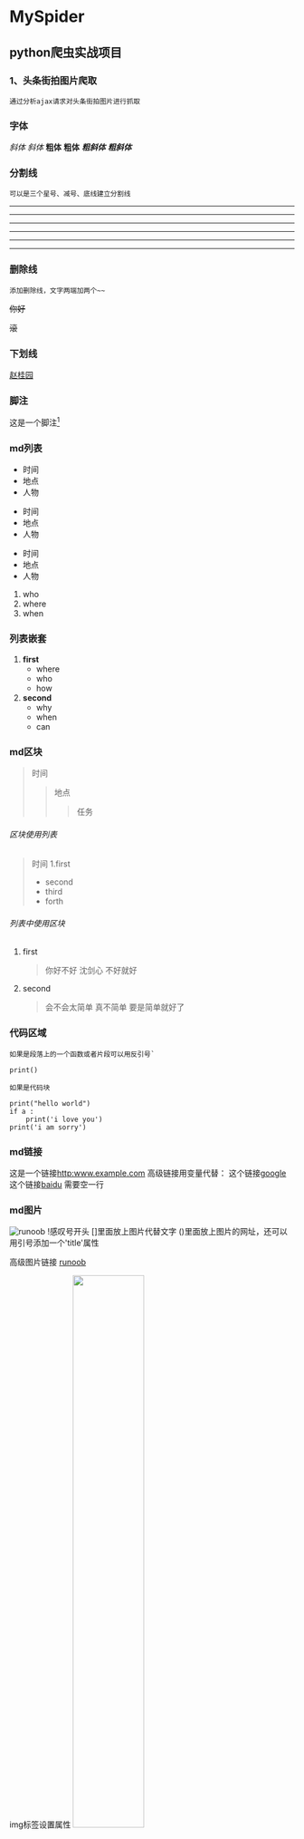 # MySpider
## python爬虫实战项目
### 1、头条街拍图片爬取
    通过分析ajax请求对头条街拍图片进行抓取  

### 字体
*斜体*
_斜体_
**粗体**
__粗体__
***粗斜体***
___粗斜体___

### 分割线
    可以是三个星号、减号、底线建立分割线
***
---
___
* * *
- - -
_ _ _

### 删除线
    添加删除线，文字两端加两个~~
~~你好~~  

~~滚~~

### 下划线
<u>赵桂园</u>

### 脚注
这是一个脚注[^hello]
[^hello]: 滚

### md列表
* 时间
* 地点
* 人物

+ 时间
+ 地点
+ 人物

- 时间
- 地点
- 人物

1. who
2. where
3. when

### 列表嵌套
1. **first**
   - where
   - who
   - how
2. **second**
    - why
    - when
    - can

### md区块
> 时间
>> 地点
>>> 任务

###### 区块使用列表
> 时间
> 1.first
>   - second
>   - third
>   - forth

###### 列表中使用区块
1. first
    > 你好不好
    > 沈剑心
    > 不好就好
2. second
    > 会不会太简单
    > 真不简单
    > 要是简单就好了

### 代码区域
    如果是段落上的一个函数或者片段可以用反引号`
`print()`

    如果是代码块
```
print("hello world")
if a :
    print('i love you')
print('i am sorry')
``` 

### md链接
这是一个链接<http:www.example.com>
高级链接用变量代替：
这个链接[google][1]
这个链接[baidu][2]
需要空一行

[1]: http://www.google.com/
[2]: http://www.baidu.com/


### md图片
![runoob](http://static.runoob.com/images/runoob-logo.png "RUNOOB")
!感叹号开头
[]里面放上图片代替文字
()里面放上图片的网址，还可以用引号添加一个'title'属性

高级图片链接
[runoob][1]

[1]: http://static.runoob.com/images/runoob-logo.png

img标签设置属性
<img src="http://static.runoob.com/images/runoob-logo.png" width="50%">


### md表格

|时间|任务|
|---|---|
|单元格 | 单元格|
|单元格 | 单元格|
-: 设置内容和标题栏居右对齐
:- 左对齐
:-: 居中对齐

|时间|任务|人物|
|:---|---:|:---:|
|单元格 | 单元格|单元格|
|单元格 | 单元格|单元格|


### 高级技巧
支持html元素
<kbd>Ctrl</kbd>+<kbd>Alt</kbd>+<kbd>Del</kbd>    <b>重启电脑</b>

##### 转义字符
\*
\[\]
\\
\/


##### 公式
当你需要在编辑器中插入数学公式时，可以使用两个美元符 $$ 包裹 TeX 或 LaTeX 格式的数学公式来实现

# 如果有一天
> 你变成了啥子
>> 那就实在太好了
>>> hahahha

